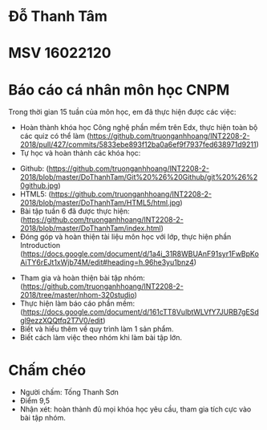 # Đỗ Thanh Tâm
# MSV 16022120
# Báo cáo cá nhân môn học CNPM
Trong thời gian 15 tuần của môn học, em đã thực hiện được các việc:
- Hoàn thành khóa học Công nghệ phần mềm trên Edx, thực hiện toàn bộ các quiz có thể làm
(https://github.com/truonganhhoang/INT2208-2-2018/pull/427/commits/5833ebe893f12ba0a6ef9f7937fed638971d9211)
- Tự học và hoàn thành các khóa học:
+ Github: (https://github.com/truonganhhoang/INT2208-2-2018/blob/master/DoThanhTam/Git%20%26%20Github/git%20%26%20github.jpg)
+ HTML5: (https://github.com/truonganhhoang/INT2208-2-2018/blob/master/DoThanhTam/HTML5/html.jpg)
+ Bài tập tuần 6 đã được thực hiện: (https://github.com/truonganhhoang/INT2208-2-2018/blob/master/DoThanhTam/index.html)
+ Đóng góp và hoàn thiện tài liệu môn học với lớp, thực hiện phần Introduction
(https://docs.google.com/document/d/1a4i_31R8WBUAnF91syr1FwBpKoAiTY6rEJt1xWjb74M/edit#heading=h.96he3yu1bnz4)
- Tham gia và hoàn thiện bài tập nhóm: (https://github.com/truonganhhoang/INT2208-2-2018/tree/master/nhom-320studio)
- Thực hiện làm báo cáo phần mềm: (https://docs.google.com/document/d/161cTT8VulbtWLVfY7JURB7gESdgl9ezzXQQtfq2T7V0/edit)
- Biết và hiểu thêm về quy trình làm 1 sản phẩm.
- Biết cách làm việc theo nhóm khi làm bài tập lớn.
# Chấm chéo
- Người chấm: Tống Thanh Sơn
- Điểm 9,5
- Nhận xét: hoàn thành đủ mọi khóa học yêu cầu, tham gia tích cực vào bài tập nhóm.
